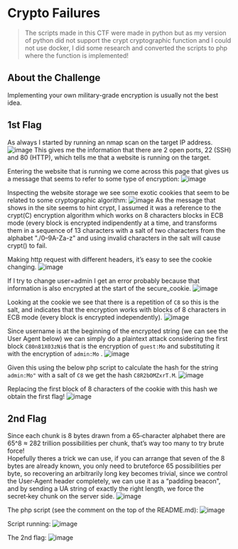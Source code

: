 # Crypto Failures
> The scripts made in this CTF were made in python but as my version of python did not support the crypt cryptographic function and I could not use docker, I did some research and converted the scripts to php where the function is implemented!

## About the Challenge
Implementing your own military-grade encryption is usually not the best idea.

## 1st Flag
As always I started by running an nmap scan on the target IP address.
![image](https://github.com/user-attachments/assets/c31eafd6-6141-48e5-b184-dfe6169d8321)
This gives me the information that there are 2 open ports, 22 (SSH) and 80 (HTTP), which tells me that a website is running on the target.

Entering the website that is running we come across this page that gives us a message that seems to refer to some type of encryption:
![image](https://github.com/user-attachments/assets/d1e87654-d9e2-454e-bed0-5c31283fc903)

Inspecting the website storage we see some exotic cookies that seem to be related to some cryptographic algorithm:
![image](https://github.com/user-attachments/assets/723b3883-d894-434a-ba28-71f0b6e9b04d)
As the message that shows in the site seems to hint crypt, I assumed it was a reference to the crypt(C) encryption algorithm which works on 8 characters blocks in ECB mode (every block is encrypted indipendently at a time, and transforms them in a sequence of 13 characters with a salt of two characters from the alphabet "./0–9A-Za-z" and using invalid characters in the salt will cause crypt() to fail.

Making http request with different headers, it’s easy to see the cookie changing.
![image](https://github.com/user-attachments/assets/5a7b3d8d-3ebf-44c9-920b-c436d24f48d7)

If I try to change user=admin I get an error probably because that information is also encrypted at the start of the secure_cookie.
![image](https://github.com/user-attachments/assets/553bb25d-07ab-462c-8518-9b8b42006bd1)

Looking at the cookie we see that there is a repetition of ```C8``` so this is the salt, and indicates that the encryption works with blocks of 8 characters in ECB mode (every block is encrypted independently).
![image](https://github.com/user-attachments/assets/a84cd5c9-1510-4fc8-b108-71b265aa2d4a)

Since username is at the beginning of the encrypted string (we can see the User Agent below) we can simply do a plaintext attack considering the first block ```C80n81X03zNi6``` that is the encryption of ```guest:Mo``` and substituting it with the encryption of ```admin:Mo``` .
![image](https://github.com/user-attachments/assets/34e618c3-c36c-4b5f-ad34-26e8e37c0f8c)

Given this using the below php script to calculate the hash for the string ```admin:Mo"``` with a salt of ```C8``` we get the hash ```C8R2bOMZxrT.M```.
![image](https://github.com/user-attachments/assets/88255d4f-20a0-4ab7-b1d7-9d4960e5e554)

Replacing the first block of 8 characters of the cookie with this hash we obtain the first flag!
![image](https://github.com/user-attachments/assets/60545c80-4d0c-4376-a00b-94b73e1a0872)

## 2nd Flag
Since each chunk is 8 bytes drawn from a 65‑character alphabet there are 65^8 ≈ 282 trillion possibilities per chunk, that’s way too many to try brute force!   
Hopefully theres a trick we can use, if you can arrange that seven of the 8 bytes are already known, you only need to bruteforce 65 possibilities per byte, so recovering an arbitrarily long key becomes trivial, since we control the User‑Agent header completely, we can use it as a “padding beacon", and by sending a UA string of exactly the right length, we force the secret‑key chunk on the server side.
![image](https://github.com/user-attachments/assets/68cda676-d0f6-4997-b99e-03d15cdab443)

The php script (see the comment on the top of the README.md):
![image](https://github.com/user-attachments/assets/e5b2daa3-429a-4f82-872f-9042532ae2b7)

Script running:
![image](https://github.com/user-attachments/assets/7407509b-f39d-46fe-acf3-e456d7300c9a)

The 2nd flag:
![image](https://github.com/user-attachments/assets/0f5470fe-9d4b-4d96-94aa-dad0113e24f2)
